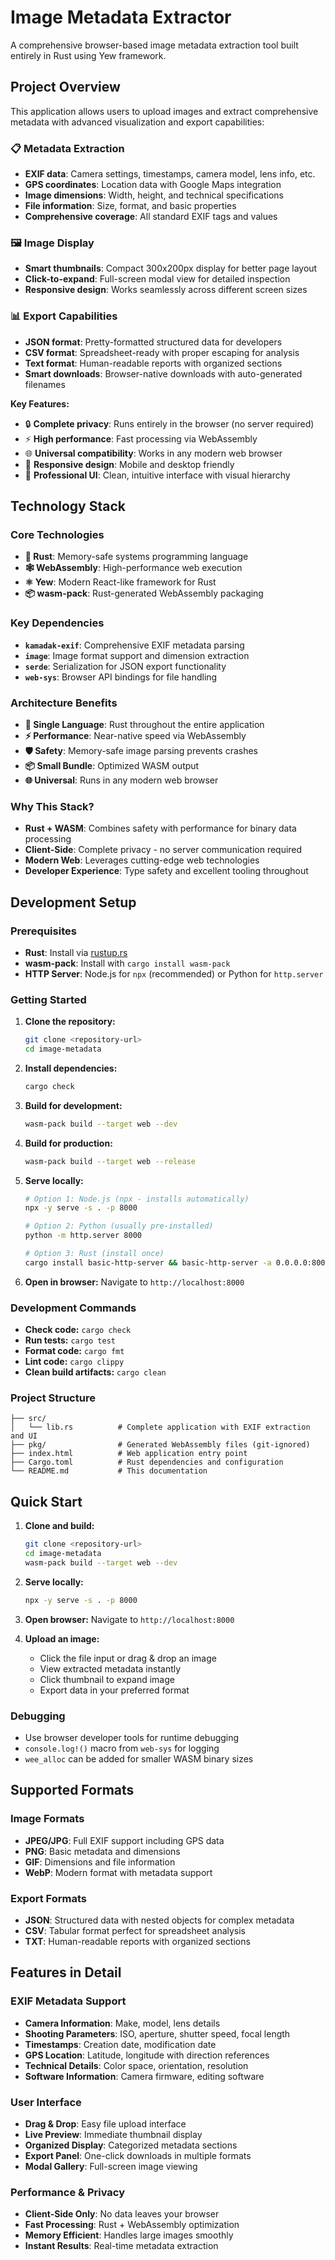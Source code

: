 # Image Metadata Extractor

A comprehensive browser-based image metadata extraction tool built entirely in Rust using Yew framework.

## Project Overview

This application allows users to upload images and extract comprehensive metadata with advanced visualization and export capabilities:

### 📋 **Metadata Extraction**
- **EXIF data**: Camera settings, timestamps, camera model, lens info, etc.
- **GPS coordinates**: Location data with Google Maps integration
- **Image dimensions**: Width, height, and technical specifications
- **File information**: Size, format, and basic properties
- **Comprehensive coverage**: All standard EXIF tags and values

### 🖼️ **Image Display**
- **Smart thumbnails**: Compact 300x200px display for better page layout
- **Click-to-expand**: Full-screen modal view for detailed inspection
- **Responsive design**: Works seamlessly across different screen sizes

### 📊 **Export Capabilities**
- **JSON format**: Pretty-formatted structured data for developers
- **CSV format**: Spreadsheet-ready with proper escaping for analysis
- **Text format**: Human-readable reports with organized sections
- **Smart downloads**: Browser-native downloads with auto-generated filenames

**Key Features:**
- 🔒 **Complete privacy**: Runs entirely in the browser (no server required)
- ⚡ **High performance**: Fast processing via WebAssembly
- 🌐 **Universal compatibility**: Works in any modern web browser
- 📱 **Responsive design**: Mobile and desktop friendly
- 🎨 **Professional UI**: Clean, intuitive interface with visual hierarchy

## Technology Stack

### Core Technologies
- **🦀 Rust**: Memory-safe systems programming language
- **🕸️ WebAssembly**: High-performance web execution
- **⚛️ Yew**: Modern React-like framework for Rust
- **📦 wasm-pack**: Rust-generated WebAssembly packaging

### Key Dependencies
- **`kamadak-exif`**: Comprehensive EXIF metadata parsing
- **`image`**: Image format support and dimension extraction
- **`serde`**: Serialization for JSON export functionality
- **`web-sys`**: Browser API bindings for file handling

### Architecture Benefits
- **🔧 Single Language**: Rust throughout the entire application
- **⚡ Performance**: Near-native speed via WebAssembly
- **🛡️ Safety**: Memory-safe image parsing prevents crashes
- **📦 Small Bundle**: Optimized WASM output
- **🌐 Universal**: Runs in any modern web browser

### Why This Stack?
- **Rust + WASM**: Combines safety with performance for binary data processing
- **Client-Side**: Complete privacy - no server communication required
- **Modern Web**: Leverages cutting-edge web technologies
- **Developer Experience**: Type safety and excellent tooling throughout

## Development Setup

### Prerequisites

- **Rust**: Install via [rustup.rs](https://rustup.rs/)
- **wasm-pack**: Install with `cargo install wasm-pack`
- **HTTP Server**: Node.js for `npx` (recommended) or Python for `http.server`

### Getting Started

1. **Clone the repository:**
   ```bash
   git clone <repository-url>
   cd image-metadata
   ```

2. **Install dependencies:**
   ```bash
   cargo check
   ```

3. **Build for development:**
   ```bash
   wasm-pack build --target web --dev
   ```

4. **Build for production:**
   ```bash
   wasm-pack build --target web --release
   ```

5. **Serve locally:**
   ```bash
   # Option 1: Node.js (npx - installs automatically)
   npx -y serve -s . -p 8000
   
   # Option 2: Python (usually pre-installed)
   python -m http.server 8000
   
   # Option 3: Rust (install once)
   cargo install basic-http-server && basic-http-server -a 0.0.0.0:8000
   ```

6. **Open in browser:**
   Navigate to `http://localhost:8000`

### Development Commands

- **Check code:** `cargo check`
- **Run tests:** `cargo test`
- **Format code:** `cargo fmt`
- **Lint code:** `cargo clippy`
- **Clean build artifacts:** `cargo clean`

### Project Structure

```
├── src/
│   └── lib.rs          # Complete application with EXIF extraction and UI
├── pkg/                # Generated WebAssembly files (git-ignored)
├── index.html          # Web application entry point
├── Cargo.toml          # Rust dependencies and configuration
└── README.md           # This documentation
```

## Quick Start

1. **Clone and build:**
   ```bash
   git clone <repository-url>
   cd image-metadata
   wasm-pack build --target web --dev
   ```

2. **Serve locally:**
   ```bash
   npx -y serve -s . -p 8000
   ```

3. **Open browser:**
   Navigate to `http://localhost:8000`

4. **Upload an image:**
   - Click the file input or drag & drop an image
   - View extracted metadata instantly
   - Click thumbnail to expand image
   - Export data in your preferred format

### Debugging

- Use browser developer tools for runtime debugging
- `console.log!()` macro from `web-sys` for logging
- `wee_alloc` can be added for smaller WASM binary sizes

## Supported Formats

### Image Formats
- **JPEG/JPG**: Full EXIF support including GPS data
- **PNG**: Basic metadata and dimensions
- **GIF**: Dimensions and file information
- **WebP**: Modern format with metadata support

### Export Formats
- **JSON**: Structured data with nested objects for complex metadata
- **CSV**: Tabular format perfect for spreadsheet analysis
- **TXT**: Human-readable reports with organized sections

## Features in Detail

### EXIF Metadata Support
- **Camera Information**: Make, model, lens details
- **Shooting Parameters**: ISO, aperture, shutter speed, focal length
- **Timestamps**: Creation date, modification date
- **GPS Location**: Latitude, longitude with direction references
- **Technical Details**: Color space, orientation, resolution
- **Software Information**: Camera firmware, editing software

### User Interface
- **Drag & Drop**: Easy file upload interface
- **Live Preview**: Immediate thumbnail display
- **Organized Display**: Categorized metadata sections
- **Export Panel**: One-click downloads in multiple formats
- **Modal Gallery**: Full-screen image viewing

### Performance & Privacy
- **Client-Side Only**: No data leaves your browser
- **Fast Processing**: Rust + WebAssembly optimization
- **Memory Efficient**: Handles large images smoothly
- **Instant Results**: Real-time metadata extraction